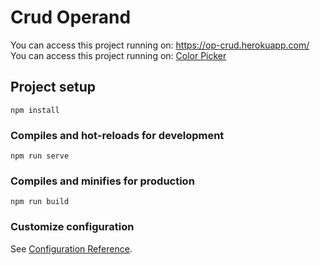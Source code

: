 # Crud Operand
You can access this project running on: https://op-crud.herokuapp.com/
You can access this project running on: [Color Picker](https://crud-operand.vercel.app)

## Project setup
```
npm install
```

### Compiles and hot-reloads for development
```
npm run serve
```

### Compiles and minifies for production
```
npm run build
```

### Customize configuration
See [Configuration Reference](https://cli.vuejs.org/config/).
